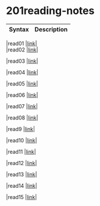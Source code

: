 # 201reading-notes


| Syntax      | Description |
| ----------- | ----------- |


|read01       |[link](https://haneen99.github.io/201reading-notes/read01)|     
|read02       |[link](https://haneen99.github.io/201reading-notes/read02)|

|read03       |[link](https://haneen99.github.io/201reading-notes/read03)|
 
|read04       |[link](https://haneen99.github.io/201reading-notes/read04)|

|read05       |[link](https://haneen99.github.io/201reading-notes/read05)|

|read06       |[link](https://haneen99.github.io/201reading-notes/read06)|

|read07        |[link](https://haneen99.github.io/201reading-notes/read07)|

|read08       |[link](https://haneen99.github.io/201reading-notes/read08)|

|read9       |[link](https://haneen99.github.io/201reading-notes/read09)|

|read10       |[link](https://haneen99.github.io/201reading-notes/read10)|

|read11       |[link](https://haneen99.github.io/201reading-notes/read11)|

|read12       |[link](https://haneen99.github.io/201reading-notes/read12)|

|read13      |[link](https://haneen99.github.io/201reading-notes/read13)|

|read14       |[link](https://haneen99.github.io/201reading-notes/read14)|

|read15       |[link](https://haneen99.github.io/201reading-notes/read15)|

